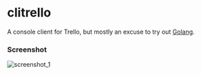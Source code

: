 clitrello
=========

A console client for Trello, but mostly an excuse to try out [Golang](http://www.golang.org).

### Screenshot
![screenshot_1](https://raw.github.com/icecrime/clitrello/master/screenshot_1.png)
